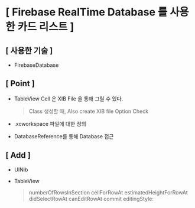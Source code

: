 
# [ Firebase RealTime Database 를 사용한 카드 리스트 ]
 
## [ 사용한 기술 ]

  - FirebaseDatabase


## [ Point ]

  - TableView Cell 은 XIB File 을 통해 그릴 수 있다.
    > Class 생성할 때, Also create XIB file Option Check 

  - .xcworkspace 파일에 대한 정의 

  - DatabaseReference를 통해 Database 접근 


## [ Add ]

  - UINib

  - TableView 
    > numberOfRowsInSection
    > cellForRowAt
    > estimatedHeightForRowAt
    > didSelectRowAt
    > canEditRowAt
    > commit editingStyle:
